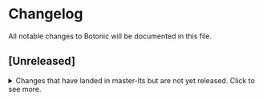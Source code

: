 # Changelog

All notable changes to Botonic will be documented in this file.

## [Unreleased]

<details>
  <summary>
    Changes that have landed in master-lts but are not yet released.
    Click to see more.
  </summary>
  
## [0.31.0] - 2024-mm-dd

### Added

### Changed

- [`add flow_thread_id, flow_node_id and flow_id` in nlu and knowledgebase events](https://github.com/hubtype/botonic/pull/2960)

### Fixed

</details>
